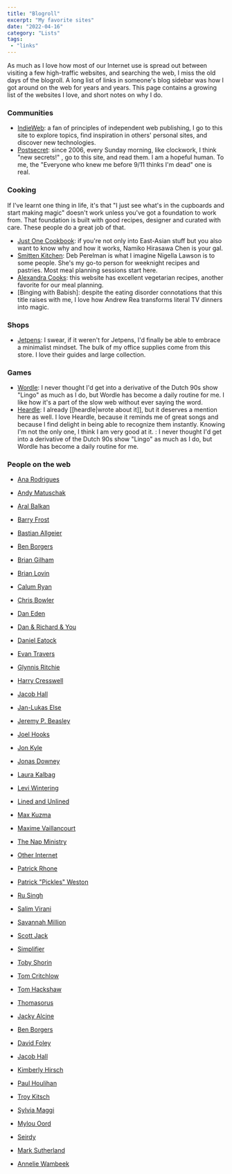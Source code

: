 ```yaml
---
title: "Blogroll"
excerpt: "My favorite sites" 
date: "2022-04-16"
category: "Lists"
tags:
 - "links"
---
```

As much as I love how most of our Internet use is spread out between visiting a few high-traffic websites, and searching the web, I miss the old days of the blogroll. A long list of links in someone's blog sidebar was how I got around on the web for years and years. This page contains a growing list of the websites I love, and short notes on why I do. 

### Communities
- [IndieWeb](https://indieweb.org/): a fan of principles of independent web publishing, I go to this site to explore topics, find inspiration in others' personal sites, and discover new technologies.
- [Postsecret](https://postsecret.com): since 2006, every Sunday morning, like clockwork, I think "new secrets!"
, go to this site, and read them. I am a hopeful human. To me, the "Everyone who knew me before 9/11 thinks I'm dead" one is real.

### Cooking
If I've learnt one thing in life, it's that "I just see what's in the cupboards and start making magic" doesn't work unless you've got a foundation to work from. That foundation is built with good recipes, designer and curated with care. These people do a great job of that.

- [Just One Cookbook](https://www.justonecookbook.com/): if you're not only into East-Asian stuff but you also want to know why and how it works, Namiko Hirasawa Chen is your gal. 
- [Smitten Kitchen](https://smittenkitchen.com/): Deb Perelman is what I imagine Nigella Lawson is to some people. She's my go-to person for weeknight recipes and pastries. Most meal planning sessions start here. 
- [Alexandra Cooks](https://alexandracooks.com/): this website has excellent vegetarian recipes, another favorite for our meal planning. 
- [Binging with Babish]: despite the eating disorder connotations that this title raises with me, I love how Andrew Rea transforms literal TV dinners into magic. 

### Shops
- [Jetpens](https://www.jetpens.com/): I swear, if it weren't for Jetpens, I'd finally be able to embrace a minimalist mindset. The bulk of my office supplies come from this store. I love their guides and large collection. 

### Games
- [Wordle](https://www.nytimes.com/games/wordle/index.html): I never thought I'd get into a derivative of the Dutch 90s show "Lingo" as much as I do, but Wordle has become a daily routine for me. I like how it's a part of the slow web without ever saying the word.
- [Heardle](https://heardle.app): I already [[heardle|wrote about it]], but it deserves a mention here as well. I love Heardle, because it reminds me of great songs and because I find delight in being able to recognize them instantly. Knowing I'm not the only one, I think I am very good at it. : I never thought I'd get into a derivative of the Dutch 90s show "Lingo" as much as I do, but Wordle has become a daily routine for me.

### People on the web
- [Ana Rodrigues](https://ohhelloana.blog)
- [Andy Matuschak](https://notes.andymatuschak.org/)
- [Aral Balkan](https://ar.al)
- [Barry Frost](https://barryfrost.com/)
- [Bastian Allgeier](https://bastianallgeier.com)
- [Ben Borgers](https://benborgers.com/)
- [Brian Gilham](https://briangilham.com/)
- [Brian Lovin](https://brianlovin.com/)
- [Calum Ryan](https://calumryan.com)
- [Chris Bowler](https://chrisbowler.com)
- [Dan Eden](https://www.daneden.me)
- [Dan & Richard & You](https://danandrichardandyou.com)
- [Daniel Eatock](https://eatock.com)
- [Evan Travers](http://evantravers.com)
- [Glynnis Ritchie](https://glynn.is)
- [Harry Cresswell](https://harrycresswell.com/)
- [Jacob Hall](https://jacobhall.net)
- [Jan-Lukas Else](https://jlelse.blog)
- [Jeremy P. Beasley](https://blog.jeremypbeasley.com) 
- [Joel Hooks](https://joelhooks.com)
- [Jon Kyle](https://www.jon-kyle.com)  
- [Jonas Downey](https://jonas.do/)  
- [Laura Kalbag](https://laurakalbag.com)  
- [Levi Wintering](http://leviwintering.com)  
- [Lined and Unlined](https://linedandunlined.com/)
- [Max Kuzma](https://maxwellkuzma.com)
- [Maxime Vaillancourt](https://maximevaillancourt.com)
- [The Nap Ministry](https://thenapministry.wordpress.com)
- [Other Internet](https://otherinter.net)
- [Patrick Rhone](https://www.patrickrhone.net)
- [Patrick "Pickles" Weston](http://patrickfweston.com) 
- [Ru Singh](https://rusingh.com)
- [Salim Virani](https://salimvirani.com)  
- [Savannah Million](http://savannahmillion.com)
- [Scott Jack](https://scojjac.com)
- [Simplifier](https://simplifier.neocities.org/)
- [Toby Shorin](https://tobyshorin.com)
- [Tom Critchlow](https://tomcritchlow.com) 
- [Tom Hackshaw](https://tom.so)  
- [Thomasorus](https://thomasorus.com) 
    
- [Jacky Alcine](https://jacky.wtf/)
- [Ben Borgers](https://benborgers.com/)
- [David Foley](https://www.dfoley.ie)
- [Jacob Hall](https://jacobhall.net/)
- [Kimberly Hirsch](https://kimberlyhirsh.com)
- [Paul Houlihan](https://pauho.net)
- [Troy Kitsch](https://www.troykitch.com)
- [Sylvia Maggi](https://silviamaggidesign.com)
- [Mylou Oord](https://mylouoord.com/)
- [Seirdy](https://seirdy.one)
- [Mark Sutherland](https://marksuth.dev)
- [Annelie Wambeek](https://www.anneliewambeek.com/)